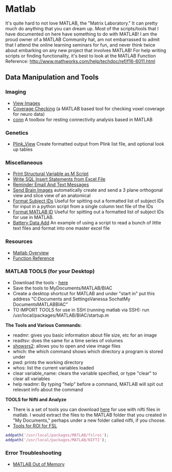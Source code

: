# Matlab

It's quite hard to not love MATLAB, the "Matrix Laboratory."  It can pretty much do anything that you can dream up.  Most of the scripts/tools that I have documented on here have something to do with MATLAB!  I am the proud owner of a MATLAB Community hat, am not embarrassed to admit that I attend the online learning seminars for fun, and never think twice about embarking on any new project that involves MATLAB!  For help writing scripts or finding functionality, it's best to look at the MATLAB Function Reference:  http://www.mathworks.com/help/techdoc/ref/f16-6011.html 

## Data Manipulation and Tools

### Imaging

 - [View Images](view-images.md) 
 - [Coverage Checking](coverage-checking.md) (a MATLAB based tool for checking voxel coverage for neuro data) 
 - [conn](conn.md) A toolbox for resting connectivity analysis based in MATLAB 

### Genetics
 - [Plink_View](plink-view.md) Create formatted output from Plink list file, and optional look up tables 

### Miscellaneous

 - [Print Structural Variable as M Script](print-structural-variable-as-m-script.md) 
 - [Write SQL Insert Statements from Excel File](write-sql-insert-statements-from-excel-file.md) 
 - [Reminder Email And Text Messages](reminder-email-and-text-messages.md) 
 - [Send Brain Images](send-brain-images.md) automatically create and send a 3 plane orthogonal view and slice view of an anatomical 
 - [Format Subject IDs](format-subject-ids.md) Useful for spitting out a formatted list of subject IDs for input in a python script from a single column text file of the IDs 
 - [Format MATLAB ID](format-matlab-id.md) Useful for spitting out a formatted list of subject IDs for use in MATLAB.
 - [Battery Data Add](battery-data-add.md) An example of using a script to read a bunch of little text files and format into one master excel file 

### Resources

 - [Matlab Overview](http://fourier.biac.duke.edu/wiki/doku.php/biac:matlab:help) 
 - [Function Reference](http://www.nacs.uci.edu/dcslib/matlab/matlab-v53/help/techdoc/ref/sprintf.html) 

### MATLAB TOOLS (for your Desktop)

  - Download the tools  - [here](http://fourier.biac.duke.edu/wiki/doku.php/biac:tools)
  - Save the tools to MyDocuments/MATLAB/BIAC
  - Create a desktop shortcut for MATLAB and under "start in" put this address "C:Documents and SettingsVanessa SochatMy DocumentsMATLABBIAC"
  - TO IMPORT TOOLS for use in SSH (running matlab via SSH):  run /usr/local/packages/MATLAB/BIAC/startup.m

**The Tools and Various Commands:** 
  * readmr: gives you basic information about file size, etc for an image
  * readtsv: does the same for a time series of volumes
  * [showsrs2](http://fourier.biac.duke.edu/wiki/doku.php/biac:matlab:showsrs2): allows you to open and view image files
  * which: the which command shows which directory a program is stored under
  * pwd: prints the working directory
  * whos: list the current variables loaded
  * clear variable_name: clears the variable specified, or type "clear" to clear all variables
  * help readmr:  By typing "help" before a command, MATLAB will spit out relevant info about the command

**TOOLS for Nifti and Analyze** 

  * There is a set of tools you can download [here](http://www.rotman-baycrest.on.ca/~jimmy/NIfTI/) for use with nifti files in matlab.  I would extract the files to the MATLAB folder that you created in "My Documents," perhaps under a new folder called nifti, if you choose.
  * [Tools for ROI for FSL](http://wiki.poldracklab.org/index.php/FSL-ROI)

```matlab
addpath('/usr/local/packages/MATLAB/fslroi');
addpath('/usr/local/packages/MATLAB/NIFTI');
```

### Error Troubleshooting
 - [MATLAB Out of Memory](matlab-out-of-memory.md)
